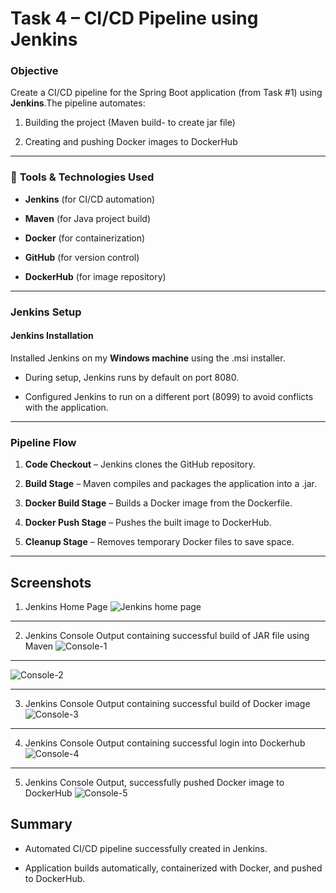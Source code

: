 # **Task 4 – CI/CD Pipeline using Jenkins**

### **Objective**

Create a CI/CD pipeline for the Spring Boot application (from Task #1) using **Jenkins**.The pipeline automates:

1.  Building the project (Maven build- to create jar file)
    
2.  Creating and pushing Docker images to DockerHub
---

### 🧩 **Tools & Technologies Used**

*   **Jenkins** (for CI/CD automation)
    
*   **Maven** (for Java project build)
    
*   **Docker** (for containerization)
    
*   **GitHub** (for version control)
    
*   **DockerHub** (for image repository)
    
---
### **Jenkins Setup**

#### **Jenkins Installation**

Installed Jenkins on my **Windows machine** using the .msi installer.

*   During setup, Jenkins runs by default on port 8080.
    
*   Configured Jenkins to run on a different port (8099) to avoid conflicts with the application.
    
---
### **Pipeline Flow**

1.  **Code Checkout** – Jenkins clones the GitHub repository.
    
2.  **Build Stage** – Maven compiles and packages the application into a .jar.
    
3.  **Docker Build Stage** – Builds a Docker image from the Dockerfile.
    
4.  **Docker Push Stage** – Pushes the built image to DockerHub.
    
5.  **Cleanup Stage** – Removes temporary Docker files to save space.
---
## Screenshots
1. Jenkins Home Page
![Jenkins home page](https://github.com/user-attachments/assets/66728ff1-dd17-4217-a519-a52ad46239fe)
---
2. Jenkins Console Output containing successful build of JAR file using Maven
![Console-1](https://github.com/user-attachments/assets/493ec5df-e631-4be1-ba5f-4d8becddd639)

---
![Console-2](https://github.com/user-attachments/assets/aee7f73f-862e-4502-8544-5ba3af418be7)

---
3. Jenkins Console Output containing successful build of Docker image
![Console-3](https://github.com/user-attachments/assets/edbd297c-11c1-4f1f-9c45-718d6eff4f8b)
---
4. Jenkins Console Output containing successful login into Dockerhub
![Console-4](https://github.com/user-attachments/assets/abaeac3f-7816-4fff-80c9-3f6a023baab0)
---
5. Jenkins Console Output, successfully pushed Docker image to DockerHub
![Console-5](https://github.com/user-attachments/assets/d3821d9a-f1a7-4234-a7af-badc851fd1da)

## **Summary**

*   Automated CI/CD pipeline successfully created in Jenkins.
    
*   Application builds automatically, containerized with Docker, and pushed to DockerHub.





